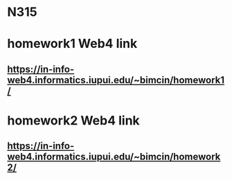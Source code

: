 # N315
 
 # homework1 Web4 link
 
## https://in-info-web4.informatics.iupui.edu/~bimcin/homework1/

 # homework2 Web4 link
 
## https://in-info-web4.informatics.iupui.edu/~bimcin/homework2/

